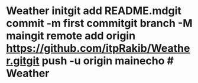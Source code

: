 # Weather initgit add README.mdgit commit -m first commitgit branch -M maingit remote add origin https://github.com/itpRakib/Weather.gitgit push -u origin mainecho # Weather
